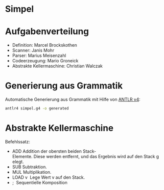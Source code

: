 # Simpel

# Aufgabenverteilung

- Definition: Marcel Brockskothen
- Scanner: Janis Mohr
- Parser: Marius Meisenzahl
- Codeerzeugung: Mario Groneick
- Abstrakte Kellermaschine: Christian Walczak

# Generierung aus Grammatik

Automatische Generierung aus Grammatik mit Hilfe von [ANTLR v4](https://github.com/antlr/antlr4):

```bash
antlr4 simpel.g4 -o generated
```

# Abstrakte Kellermaschine

Befehlssatz:
- ADD		Addition der obersten beiden Stack‐Elemente. Diese werden entfernt, und das Ergebnis wird auf den Stack gelegt.
- SUB		Subtraktion.
- MUL		Multiplikation.
- LOAD v  Lege Wert v auf den Stack.
- ;  		Sequentielle Komposition